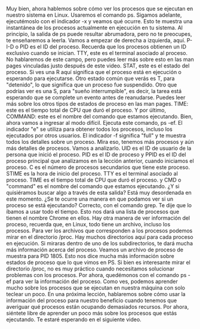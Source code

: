 Muy bien, ahora hablemos sobre cómo ver los procesos
que se ejecutan en nuestro sistema en Linux. Usaremos el comando ps.
Sigamos adelante, ejecutémoslo con el indicador -x
y veamos qué ocurre. Esto te muestra una instantánea de los procesos
actualmente en ejecución en tu sistema. Al principio, la salida de ps
puede resultar abrumadora, pero no te preocupes,
te enseñaremos a leerla. Vamos a empezar de derecha a izquierda, aquí. P-I-D o PID es el ID del proceso. Recuerda que los procesos
obtienen un ID exclusivo cuando se inician. TTY, este es el terminal
asociado al proceso. No hablaremos de este campo, pero puedes leer más sobre esto en las man pages vinculadas
justo después de este video. STAT, este es el estado del proceso. Si ves una R aquí significa que el proceso
está en ejecución o esperando para ejecutarse. Otro estado común que verás es T, para "detenido", lo que significa que un proceso
fue suspendido. Otro que podrías ver es una S,
para "sueño interrumpible", es decir, la tarea está esperando
que se complete un evento antes de reanudarse. Puedes leer más sobre los otros tipos
de estados de proceso en las man pages. TIME: este es el tiempo total de CPU
que duró el proceso. Y por último, COMMAND: este es el nombre del comando
que estamos ejecutando. Bien, ahora vamos a ingresar
al modo difícil. Ejecuta este comando, ps -ef. El indicador "e" se utiliza para obtener todos los procesos,
incluso los ejecutados por otros usuarios. El indicador -f significa "full"
y te muestra todos los detalles sobre un proceso. Mira eso, tenemos más procesos
y aún más detalles de procesos. Vamos a analizarlo. UID es el ID de usuario de la persona
que inició el proceso. PID es el ID de proceso
y PPID es el ID del proceso principal que analizamos en la lección anterior,
cuando iniciamos el proceso. C es el número de procesos secundarios
que tiene este proceso. STIME es la hora de inicio del proceso. TTY es el terminal asociado
al proceso. TIME es el tiempo total de CPU
que duró el proceso. y CMD o "command" es el nombre del comando
que estamos ejecutando. ¿Y si quisiéramos buscar algo
a través de esta salida? Está muy desordenada en este momento. ¿Se te ocurre una manera en que podamos ver
si un proceso se está ejecutando? Correcto, con el comando grep.
Te dije que lo íbamos a usar todo el tiempo. Esto nos dará una lista de procesos
que tienen el nombre Chrome en ellos. Hay otra manera de ver
información del proceso, recuerda que, en Linux, todo tiene un archivo,
incluso los procesos. Para ver los archivos que corresponden a los procesos
podemos mirar en el directorio /proc. Hay muchos directorios aquí
para cada proceso en ejecución. Si miraras dentro de uno de los subdirectorios,
te dará mucha más información acerca del proceso. Veamos un archivo de proceso de muestra
para PID 1805. Esto nos dice mucha más información
sobre estados de proceso que lo que vimos en PS. Si bien es interesante
mirar el directorio /proc, no es muy práctico cuando necesitamos
solucionar problemas con los procesos. Por ahora, quedémonos con el comando ps -ef
para ver la información del proceso. Como ves, podemos aprender mucho
sobre los procesos que se ejecutan en nuestra máquina con solo teclear un poco. En una próxima lección, hablaremos sobre cómo usar
la información del proceso para nuestro beneficio cuando tenemos que averiguar qué procesos
están ocupando demasiados recursos. Por ahora, siéntete libre de aprender un poco más
sobre los procesos que estás ejecutando. Te estaré esperando en el siguiente video.